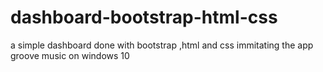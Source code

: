# dashboard-bootstrap-html-css
a simple dashboard done with bootstrap ,html and css immitating the app groove music on windows 10
